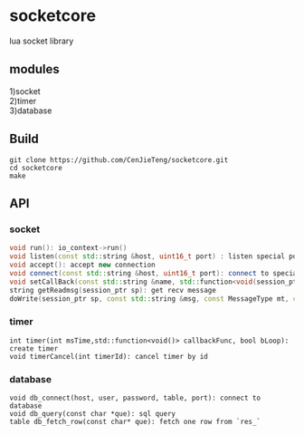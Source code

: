 # socketcore
lua socket library

## modules
1)socket\
2)timer\
3)database

## Build
```
git clone https://github.com/CenJieTeng/socketcore.git
cd socketcore
make
```

## API
### socket
```c++
void run(): io_context->run()
void listen(const std::string &host, uint16_t port) : listen special port
void accept(): accept new connection
void connect(const std::string &host, uint16_t port): connect to special host and port
void setCallBack(const std::string &name, std::function<void(session_ptr)> cb): set accept,connect callbackFunc
string getReadmsg(session_ptr sp): get recv message
doWrite(session_ptr sp, const std::string &msg, const MessageType mt, const ProtoMessageType pmt = ProtoMessageType::DEFAULT_MSG) send message to `session` 
```

### timer
```
int timer(int msTime,std::function<void()> callbackFunc, bool bLoop): create timer
void timerCancel(int timerId): cancel timer by id
```
  
### database
```
void db_connect(host, user, password, table, port): connect to database
void db_query(const char *que): sql query
table db_fetch_row(const char* que): fetch one row from `res_`
```
